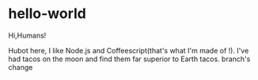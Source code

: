 # hello-world

Hi,Humans!

Hubot here, I like Node.js and Coffeescript(that's what I'm made of !).
I've had tacos on the moon and find them far superior to Earth tacos.
branch's change
